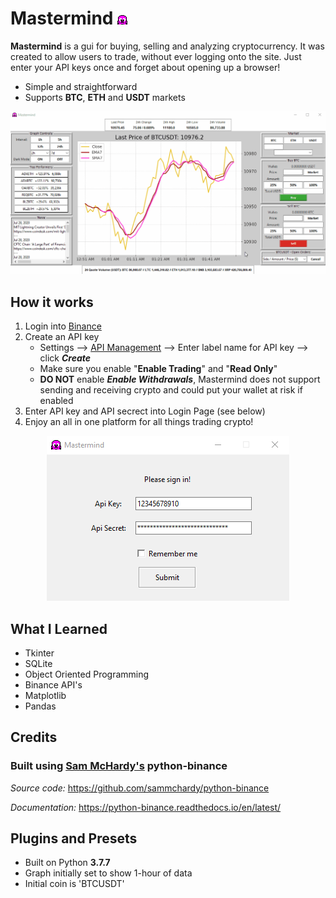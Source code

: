 # Mastermind ![Mastermind Icon](https://github.com/Modiodal/Mastermind/blob/master/screenshots/favicon_header.png)
**Mastermind** is a gui for buying, selling and analyzing cryptocurrency. It was created to allow users to trade, without ever logging onto the site. Just enter your API keys once and forget about opening up a browser!

- Simple and straightforward
- Supports **BTC**, **ETH** and **USDT** markets

<p align="center">
  <img src="./screenshots/mastermind_showcase.gif" alt="Gif of Mastermind"/>
</p>


## How it works

1. Login into [Binance](https://www.binance.com/en)
2. Create an API key
   - Settings --> [API Management](https://www.binance.com/en/usercenter/settings/api-management) --> Enter label name for API key --> click ***Create***
   - Make sure you enable "**Enable Trading**" and "**Read Only**"
   - **DO NOT** enable ***Enable Withdrawals***, Mastermind does not support sending and receiving crypto and could put your wallet at risk if enabled
3. Enter API key and API secrect into Login Page (see below)
4. Enjoy an all in one platform for all things trading crypto!


<p align="center">
  <img src="./screenshots/login_screenshot.png" alt="Mastermind Login Page"/>
</p>


## What I Learned
- Tkinter
- SQLite 
- Object Oriented Programming
- Binance API's
- Matplotlib
- Pandas

## Credits
### Built using [Sam McHardy's](https://github.com/sammchardy) python-binance

*Source code:*
   https://github.com/sammchardy/python-binance
   
*Documentation:*
   https://python-binance.readthedocs.io/en/latest/




## Plugins and Presets
- Built on Python **3.7.7**
- Graph initially set to show 1-hour of data
- Initial coin is 'BTCUSDT'



